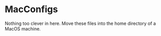 # MacConfigs

Nothing too clever in here. Move these files into the home directory of a MacOS machine.
